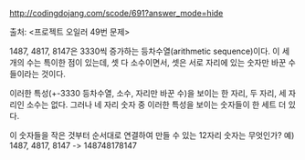 http://codingdojang.com/scode/691?answer_mode=hide

출처: <프로젝트 오일러 49번 문제>

1487, 4817, 8147은 3330씩 증가하는 등차수열(arithmetic sequence)이다. 이 세 개의 수는 특이한 점이 있는데, 셋 다 소수이면서, 셋은 서로 자리에 있는 숫자만 바꾼 수들이라는 것이다.

이러한 특성(+-3330 등차수열, 소수, 자리만 바꾼 수)을 보이는 한 자리, 두 자리, 세 자리인 소수는 없다. 그러나 네 자리 숫자 중 이러한 특성을 보이는 숫자들이 한 세트 더 있다.

이 숫자들을 작은 것부터 순서대로 연결하여 만들 수 있는 12자리 숫자는 무엇인가? 예) 1487, 4817, 8147 -> 148748178147
